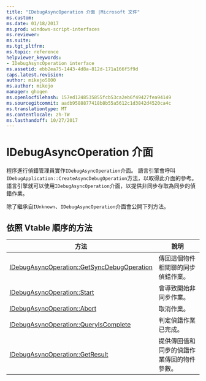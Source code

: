 ```yaml
---
title: "IDebugAsyncOperation 介面 |Microsoft 文件"
ms.custom: 
ms.date: 01/18/2017
ms.prod: windows-script-interfaces
ms.reviewer: 
ms.suite: 
ms.tgt_pltfrm: 
ms.topic: reference
helpviewer_keywords:
- IDebugAsyncOperation interface
ms.assetid: ebb2ea75-1443-4d8a-812d-171a166f5f9d
caps.latest.revision: 
author: mikejo5000
ms.author: mikejo
manager: ghogen
ms.openlocfilehash: 157ed1248535855fcb53ca2eb6f49427fea94149
ms.sourcegitcommit: aadb9588877418b8b55a5612c1d3842d4520ca4c
ms.translationtype: MT
ms.contentlocale: zh-TW
ms.lasthandoff: 10/27/2017
---
```

# <a name="idebugasyncoperation-interface"></a>IDebugAsyncOperation 介面
程序進行偵錯管理員實作`IDebugAsyncOperation`介面。 語言引擎會呼叫`IDebugApplication::CreateAsyncDebugOperation`方法，以取得此介面的參考。 語言引擎就可以使用`IDebugAsyncOperation`介面，以提供非同步存取為同步的偵錯作業。  
  
 除了繼承自`IUnknown`、`IDebugAsyncOperation`介面會公開下列方法。  
  
## <a name="methods-in-vtable-order"></a>依照 Vtable 順序的方法  
  
|方法|說明|  
|------------|-----------------|  
|[IDebugAsyncOperation::GetSyncDebugOperation](../../winscript/reference/idebugasyncoperation-getsyncdebugoperation.md)|傳回這個物件相關聯的同步偵錯作業。|  
|[IDebugAsyncOperation::Start](../../winscript/reference/idebugasyncoperation-start.md)|會導致開始非同步作業。|  
|[IDebugAsyncOperation::Abort](../../winscript/reference/idebugasyncoperation-abort.md)|取消作業。|  
|[IDebugAsyncOperation::QueryIsComplete](../../winscript/reference/idebugasyncoperation-queryiscomplete.md)|判定偵錯作業已完成。|  
|[IDebugAsyncOperation::GetResult](../../winscript/reference/idebugasyncoperation-getresult.md)|提供傳回值和同步的偵錯作業傳回的物件參數。|